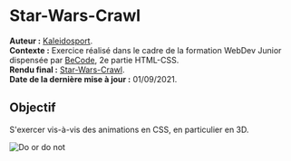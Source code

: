 # Star-Wars-Crawl  
  
**Auteur :** [Kaleidosport](https://github.com/Kaleidosport).  
**Contexte :** Exercice réalisé dans le cadre de la formation WebDev Junior dispensée par [BeCode](https://github.com/becodeorg), 2e partie HTML-CSS.  
**Rendu final :** [Star-Wars-Crawl](https://kaleidosport.github.io/Star-Wars-Crawl).  
**Date de la dernière mise à jour :** 01/09/2021. 
  
## Objectif  
  
S'exercer vis-à-vis des animations en CSS, en particulier en 3D.  
  
![Do or do not](https://i.imgur.com/WOpf0Sf.gif)